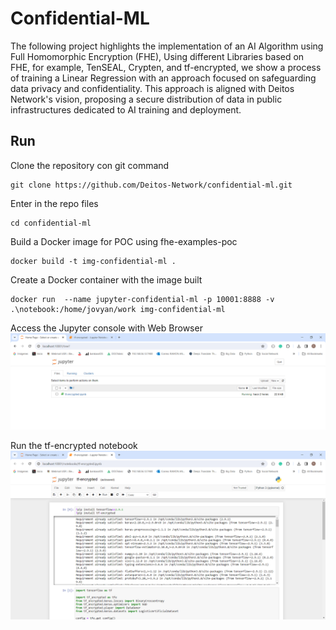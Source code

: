 #  Confidential-ML 

The following project highlights the implementation of an AI Algorithm using Full Homomorphic Encryption (FHE), Using different Libraries based on FHE, for example, TenSEAL, Crypten, and tf-encrypted, we show a process of training a Linear Regression with an approach focused on safeguarding data privacy and confidentiality. This approach is aligned with Deitos Network's vision, proposing a secure distribution of data in public infrastructures dedicated to AI training and deployment.

##  Run 

Clone the repository con git command 
```console
git clone https://github.com/Deitos-Network/confidential-ml.git
```

Enter in the repo files
```console
cd confidential-ml
```

Build a Docker image for POC using fhe-examples-poc
```console
docker build -t img-confidential-ml .
```

Create a Docker container with the image built
```console
docker run  --name jupyter-confidential-ml -p 10001:8888 -v .\notebook:/home/jovyan/work img-confidential-ml
```

Access the Jupyter console with Web Browser
![alt](assets/jupyter-console.png)


Run the tf-encrypted notebook
![alt](assets/tf-encrypted.png)